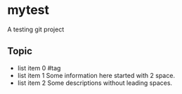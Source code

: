 # mytest
A testing git project

## Topic

+ list item 0
#tag
+ list item 1
  Some information here started with 2 space.
+ list item 2
Some descriptions without leading spaces.

